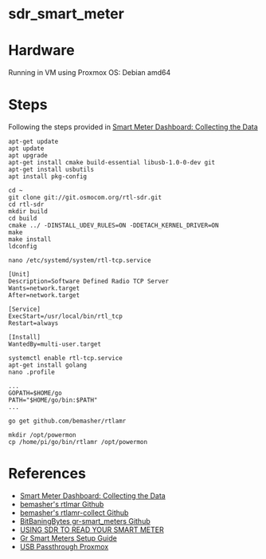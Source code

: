 # sdr_smart_meter

# Hardware
Running in VM using Proxmox
OS:  Debian amd64 

# Steps
Following the steps provided in [Smart Meter Dashboard: Collecting the Data](https://billyoverton.com/2016/06/19/smart-meter-collecting-the-data.html)

```
apt-get update
apt update
apt upgrade
apt-get install cmake build-essential libusb-1.0-0-dev git
apt-get install usbutils
apt install pkg-config
```
```
cd ~
git clone git://git.osmocom.org/rtl-sdr.git
cd rtl-sdr
mkdir build
cd build
cmake ../ -DINSTALL_UDEV_RULES=ON -DDETACH_KERNEL_DRIVER=ON
make
make install
ldconfig

nano /etc/systemd/system/rtl-tcp.service
```

```
[Unit]
Description=Software Defined Radio TCP Server
Wants=network.target
After=network.target

[Service]
ExecStart=/usr/local/bin/rtl_tcp
Restart=always

[Install]
WantedBy=multi-user.target
```
```
systemctl enable rtl-tcp.service
apt-get install golang
nano .profile
```
```
...
GOPATH=$HOME/go
PATH="$HOME/go/bin:$PATH"
...
```
```
go get github.com/bemasher/rtlamr
```
```
mkdir /opt/powermon
cp /home/pi/go/bin/rtlamr /opt/powermon
```

# References
- [Smart Meter Dashboard: Collecting the Data](https://billyoverton.com/2016/06/19/smart-meter-collecting-the-data.html)
- [bemasher's rtlmar Github](https://github.com/bemasher/rtlamr)
- [bemasher's rtlamr-collect Github](https://github.com/bemasher/rtlamr-collect)
- [BitBaningBytes gr-smart_meters Github](https://github.com/BitBangingBytes/gr-smart_meters)
- [USING SDR TO READ YOUR SMART METER](https://hackaday.com/2014/02/25/using-sdr-to-read-your-smart-meter/)
- [Gr Smart Meters Setup Guide](https://wiki.recessim.com/view/Gr-smart_meters_Setup_Guide)
- [USB Passthrough Proxmox](https://medium.com/@konpat/usb-passthrough-to-an-lxc-proxmox-15482674f11d)
